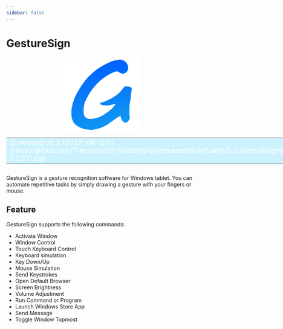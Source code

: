 ```yaml
---
sidebar: false
---
```


# GestureSign

<img style="margin-left:auto; margin-right:auto; display:block;" src="logo.png" width="200" alt="GestureSign"/>

<div style="display:table;margin: 0 auto;">
<table><tr><td bgcolor=#ccf2fe><font color=#ffffff size=4>[Download v5.2 (2017-06-27)](https://github.com/TransposonY/GestureSign/releases/download/v5.2/GestureSignSetup-5.2.0.0.zip)</font></td></tr></table>
</div>

GestureSign is a gesture recognition software for Windows tablet. You can automate repetitive tasks by simply drawing a gesture with your fingers or mouse.

## Feature
GestureSign supports the following commands:

- Activate Window
- Window Control
- Touch Keyboard Control
- Keyboard simulation
- Key Down/Up
- Mouse Simulation
- Send Keystrokes
- Open Default Browser
- Screen Brightness
- Volume Adjustment
- Run Command or Program
- Launch Windows Store App
- Send Message
- Toggle Window Topmost
